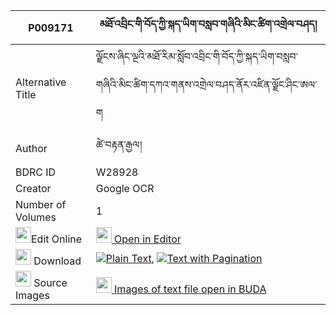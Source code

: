 |P009171|མཐོ་འབྲིང་གི་བོད་ཀྱི་སྐད་ཡིག་བསླབ་གཞིའི་མིང་ཚིག་འགྲེལ་བཤད། 
| --- | --- 
|Alternative Title |ལྗོངས་ཞིང་ལྔའི་མཐོ་རིམ་སློབ་འབྲིང་གི་བོད་ཀྱི་སྐད་ཡིག་བསླབ་གཞིའི་མིང་ཚིག་དཀའ་གནས་འགྲེལ་བཤད་ནོར་འཛིན་ལྗོང་ཤིང་ཨལ་ག
|Author| ཚེ་བརྟན་རྒྱལ།
|BDRC ID | W28928
|Creator | Google OCR
|Number of Volumes| 1
|<img width="25" src="https://img.icons8.com/color/25/000000/edit-property.png">Edit Online| [<img width="25" src="https://avatars.githubusercontent.com/u/45091458?s=200&v=4"> Open in Editor](http://editor.openpecha.org/P009171)
|<img width="25" src="https://img.icons8.com/fluent/48/000000/download-2.png"/>  Download | [![](https://img.icons8.com/color/20/000000/txt.png)Plain Text](https://github.com/Openpecha/P009171/releases/download/v1/to_dring_gi_bo_kyi_keyik_labsh_plain_P009171.zip), [![](https://img.icons8.com/color/20/000000/txt.png)Text with Pagination](https://github.com/Openpecha/P009171/releases/download/v1/to_dring_gi_bo_kyi_keyik_labsh_pages_P009171.zip)
|<img width="25" src="https://img.icons8.com/plasticine/100/000000/pictures-folder.png"/>  Source Images | [<img width="25" src="https://library.bdrc.io/icons/BUDA-small.svg"> Images of text file open in BUDA](https://library.bdrc.io/show/bdr:W28928)